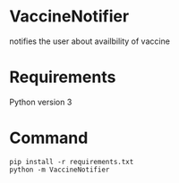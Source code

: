 # VaccineNotifier
notifies the user about availbility of vaccine

# Requirements
Python version 3

# Command
```
pip install -r requirements.txt
python -m VaccineNotifier
```
